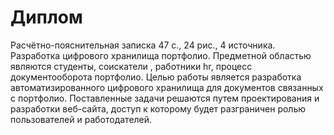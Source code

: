 # Диплом
Расчётно-пояснительная записка 47 с., 24 рис., 4 источника. Разработка цифрового хранилища портфолио.
Предметной областью являются студенты, соискатели , работники hr, процесс документооборота портфолио.
Целью работы является разработка автоматизированного цифрового хранилища для документов связанных с портфолио.
Поставленные задачи решаются путем проектирования и разработки веб-сайта, доступ к которому будет разграничен ролью пользователей и работодателей.

